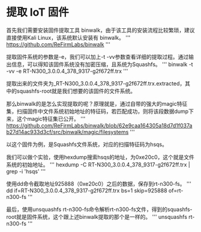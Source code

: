 # 提取 IoT 固件

首先我们需要安装固件提取工具 binwalk，由于该工具的安装流程比较繁琐，建议直接使用Kali Linux，该系统默认安装有 binwalk。
'''
https://github.com/ReFirmLabs/binwalk
'''

提取固件系统的参数是-e，我们可以加上-t -vv参数查看详细的提取过程。通过输出信息，可以得知该固件系统没有加密压缩，且系统为Squashfs。
'''
binwalk -t -vv -e RT-N300_3.0.0.4_378_9317-g2f672ff.trx
'''

提取出来的文件夹为_RT-N300_3.0.0.4_378_9317-g2f672ff.trx.extracted，其中的squashfs-root就是我们想要的该固件的文件系统。

那么binwalk的是怎么实现提取的呢？原理就是，通过自带的强大的magic特征集，扫描固件中文件系统初始地址的特征码，若匹配成功，则将该段数据dump下来，这个magic特征集已公开。
'''
https://github.com/ReFirmLabs/binwalk/blob/62e9caa164305a18d7d1f037ab27d14ac933d3cf/src/binwalk/magic/filesystems
'''

以这个固件为例，是Squashfs文件系统，对应的扫描特征码为hsqs。

我们可以做个实验，使用hexdump搜索hsqs的地址，为0xe20c0，这个就是文件系统的初始地址。
'''
hexdump -C RT-N300_3.0.0.4_378_9317-g2f672ff.trx | grep -i 'hsqs'
'''

使用dd命令截取地址925888（0xe20c0）之后的数据，保存到rt-n300-fs。
'''
dd if=RT-N300_3.0.0.4_378_9317-g2f672ff.trx bs=1 skip=925888 of=rt-n300-fs
'''

最后，使用unsquashfs rt-n300-fs命令解析rt-n300-fs文件，得到的squashfs-root就是固件系统，这个跟上述binwalk提取的那个是一样的。
'''
unsquashfs rt-n300-fs
'''